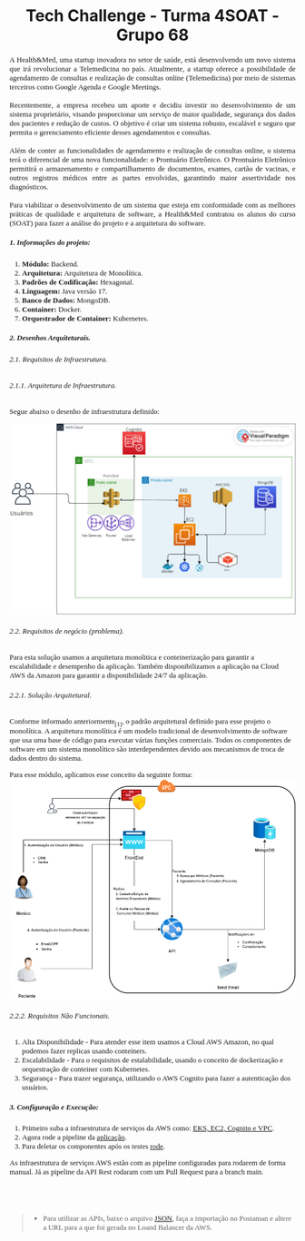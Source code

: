 <h1 align="center">Tech Challenge - Turma 4SOAT - Grupo 68</h1>

<span style="font-family:Times New Roman; font-size:13px;">

<div align="justify">
A Health&Med, uma startup inovadora no setor de saúde, está desenvolvendo um novo sistema que irá revolucionar a Telemedicina no país. Atualmente, a startup
oferece a possibilidade de agendamento de consultas e realização de consultas online (Telemedicina) por meio de sistemas terceiros como Google Agenda e
Google Meetings.<br><br>
Recentemente, a empresa recebeu um aporte e decidiu investir no desenvolvimento de um sistema proprietário, visando proporcionar um serviço de
maior qualidade, segurança dos dados dos pacientes e redução de custos. O objetivo é criar um sistema robusto, escalável e seguro que permita o
gerenciamento eficiente desses agendamentos e consultas.<br><br>
Além de conter as funcionalidades de agendamento e realização de consultas online, o sistema terá o diferencial de uma nova funcionalidade: o Prontuário
Eletrônico. O Prontuário Eletrônico permitirá o armazenamento e compartilhamento de documentos, exames, cartão de vacinas, e outros registros
médicos entre as partes envolvidas, garantindo maior assertividade nos diagnósticos.<br><br>
Para viabilizar o desenvolvimento de um sistema que esteja em conformidade com as melhores práticas de qualidade e arquitetura de software, a Health&Med
contratou os alunos do curso (SOAT) para fazer a análise do projeto e a arquitetura do software.

</div>


##### 1. Informações do projeto:

1. **Módulo:** Backend.
1. **Arquitetura:** Arquitetura de Monolítica.
1. **Padrões de Codificação:** Hexagonal.
1. **Linguagem:** Java versão 17.
1. **Banco de Dados:** MongoDB.
1. **Container:** Docker.
1. **Orquestrador de Container:** Kubernetes.

##### 2. Desenhos Arquiteturais.

###### 2.1. Requisitos de Infraestrutura.

###### 2.1.1. Arquitetura de Infraestrutura.

Segue abaixo o desenho de infraestrutura definido:

![Infraestrutura AWS!](infraestrutura.png "Infraestrutura AWS")

###### 2.2. Requisitos de negócio (problema).

Para esta solução usamos a arquitetura monolitica e conteinerização para garantir a escalabilidade e desempenho da aplicação. Também disponibilizamos a aplicação na Cloud AWS da Amazon para garantir a disponibilidade 24/7 da aplicação.

###### 2.2.1. Solução Arquitetural.
Conforme informado anteriormente<sub>[1]</sub>, o padrão arquitetural definido para esse projeto o monolítica. A arquitetura monolítica é um modelo tradicional de desenvolvimento de software que usa uma base de código para executar várias funções comerciais. Todos os componentes de software em um sistema monolítico são interdependentes devido aos mecanismos de troca de dados dentro do sistema.

Para esse módulo, aplicamos esse conceito da seguinte forma:
![Arquitetura de Microserviços!](mvp.png "Arquitetura de Microserviços")

###### 2.2.2. Requisitos Não Funcionais.
1. Alta Disponibilidade - Para atender esse item usamos a Cloud AWS Amazon, no qual podemos fazer replicas usando conteiners.<br>
1. Escalabilidade - Para o requisitos de estalabilidade, usando o conceito de dockerização e orquestração de conteiner com Kubernetes. <br>
1. Segurança - Para trazer segurança, utilizando o AWS Cognito para fazer a autenticação dos usuários. 

##### 3. Configuração e Execução:

1. Primeiro suba a infraestrutura de serviços da AWS como: [EKS, EC2, Cognito e VPC](https://github.com/gleniomontovani/HACKATHON/blob/main/.github/workflows/create_infra_api.yml).
1. Agora rode a pipeline da [aplicação](https://github.com/gleniomontovani/HACKATHON/blob/main/.github/workflows/deployment.yml).
1. Para deletar os componentes após os testes [rode](https://github.com/gleniomontovani/HACKATHON/blob/main/.github/workflows/destroy_infra_api.yml).

As infraestrutura de serviços AWS estão com as pipeline configuradas para rodarem de forma manual. Já as pipeline da API Rest rodaram com um Pull Request para a branch main.


&nbsp;
---

> * Para utilizar as APIs, baixe o arquivo [JSON](https://github.com/gleniomontovani/HACKATHON/tree/main/hackathon/blob/main/Hackathon.postman_collection.json), faça a importação no Postaman e altere a URL para a que foi gerada no Loand Balancer da AWS.
